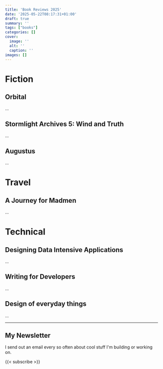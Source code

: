 ```yaml
---
title: 'Book Reviews 2025'
date: '2025-05-22T08:17:31+01:00'
draft: true 
summary: ''
tags: ["books"]
categories: []
cover:
  image: ''
  alt: ''
  caption: ''
images: []
---
```


# Fiction 

## Orbital
...

## Stormlight Archives 5: Wind and Truth
...

## Augustus
...


# Travel

## A Journey for Madmen
...


# Technical

## Designing Data Intensive Applications
...

## Writing for Developers
...

## Design of everyday things
...



---
## My Newsletter

I send out an email every so often about cool stuff I'm building or working on.

{{< subscribe >}}
